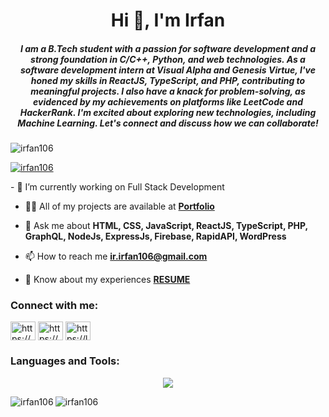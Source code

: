 <h1 align="center">Hi 👋, I'm Irfan</h1>
<h5 align="center">I am a B.Tech student with a passion for software development and a strong foundation in C/C++, Python, and web technologies. As a software development intern at Visual Alpha and Genesis Virtue, I've honed my skills in ReactJS, TypeScript, and PHP, contributing to meaningful projects. I also have a knack for problem-solving, as evidenced by my achievements on platforms like LeetCode and HackerRank. I'm excited about exploring new technologies, including Machine Learning. Let's connect and discuss how we can collaborate!</h5>
<!-- <img src="https://art.pixilart.com/sr2712ab0b35ecd.gif" height="400px"/> -->

<p align="left"> <img src="https://komarev.com/ghpvc/?username=irfan106&label=Profile%20views&color=0e75b6&style=flat" alt="irfan106" /> </p>

<p align="left"> <a href="https://github.com/ryo-ma/github-profile-trophy"><img src="https://github-profile-trophy.vercel.app/?irfan106=ryo-ma&row=2&column=3" alt="irfan106" /></a> </p>
- 🔭 I’m currently working on Full Stack Development

- 👨‍💻 All of my projects are available at [**Portfolio**](https://portfolio-14d7f.web.app/)

- 💬 Ask me about **HTML, CSS, JavaScript, ReactJS, TypeScript, PHP, GraphQL, NodeJs, ExpressJs, Firebase, RapidAPI, WordPress**

- 📫 How to reach me **ir.irfan106@gmail.com**

- 📄 Know about my experiences [**RESUME**](https://drive.google.com/file/d/1AyJnENtB4qa3hjUUCe4nZ1Nh3B0XRK_Y/view)

<h3 align="left">Connect with me:</h3>
<p align="left">
<a href="https://www.linkedin.com/in/irfan-0a4883194" target="blank"><img align="center" src="https://skillicons.dev/icons?i=linkedin" alt="https://www.linkedin.com/in/irfan-0a4883194" height="30" width="40" /></a>
<!-- <a href="https://stackoverflow.com/users/22346256" target="blank"><img align="center" src="https://raw.githubusercontent.com/rahuldkjain/github-profile-readme-generator/master/src/images/icons/Social/stack-overflow.svg" alt="22346256" height="30" width="40" /></a> -->
<a href="https://www.codechef.com/users/irfii2504" target="blank"><img align="center" src="https://cdn.jsdelivr.net/npm/simple-icons@3.1.0/icons/codechef.svg" alt="https://www.codechef.com/users/irfii2504" height="30" width="40" /></a>
<a href="https://leetcode.com/WorkHard123/" target="blank"><img align="center" src="https://raw.githubusercontent.com/rahuldkjain/github-profile-readme-generator/master/src/images/icons/Social/leet-code.svg" alt="https://leetcode.com/WorkHard123/" height="30" width="40" /></a>
</p>

<h3 align="left">Languages and Tools:</h3>
<p align="center">
  <a href="#">
    <img src="https://skillicons.dev/icons?i=html,css,js,react,ts,php,graphql,nodejs,express,firebase,wordpress,git,github,gitlab,bootstrap,c,cpp,discord,figma,heroku,laravel,matlab,mongodb,mysql,netlify,nextjs,octave,py,redux,tailwind,vercel,vscode," />
  </a>
</p>

<p><img align="left" src="https://github-readme-stats.vercel.app/api/top-langs?username=irfan106&show_icons=true&locale=en&layout=compact" alt="irfan106" /></p>


<p><img align="center" src="https://github-readme-streak-stats.herokuapp.com/?user=irfan106" alt="irfan106" /></p>
